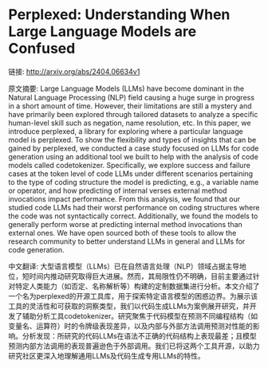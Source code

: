 # Perplexed: Understanding When Large Language Models are Confused

链接: http://arxiv.org/abs/2404.06634v1

原文摘要:
Large Language Models (LLMs) have become dominant in the Natural Language
Processing (NLP) field causing a huge surge in progress in a short amount of
time. However, their limitations are still a mystery and have primarily been
explored through tailored datasets to analyze a specific human-level skill such
as negation, name resolution, etc. In this paper, we introduce perplexed, a
library for exploring where a particular language model is perplexed. To show
the flexibility and types of insights that can be gained by perplexed, we
conducted a case study focused on LLMs for code generation using an additional
tool we built to help with the analysis of code models called codetokenizer.
Specifically, we explore success and failure cases at the token level of code
LLMs under different scenarios pertaining to the type of coding structure the
model is predicting, e.g., a variable name or operator, and how predicting of
internal verses external method invocations impact performance. From this
analysis, we found that our studied code LLMs had their worst performance on
coding structures where the code was not syntactically correct. Additionally,
we found the models to generally perform worse at predicting internal method
invocations than external ones. We have open sourced both of these tools to
allow the research community to better understand LLMs in general and LLMs for
code generation.

中文翻译:
大型语言模型（LLMs）已在自然语言处理（NLP）领域占据主导地位，短时间内推动研究取得巨大进展。然而，其局限性仍不明确，目前主要通过针对特定人类能力（如否定、名称解析等）构建的定制数据集进行分析。本文介绍了一个名为perplexed的开源工具库，用于探索特定语言模型的困惑边界。为展示该工具的灵活性和可获取的洞察类型，我们以代码生成LLMs为案例展开研究，并开发了辅助分析工具codetokenizer。研究聚焦于代码模型在预测不同编程结构（如变量名、运算符）时的令牌级表现差异，以及内部与外部方法调用预测对性能的影响。分析发现：所研究的代码LLMs在语法不正确的代码结构上表现最差；且模型预测内部方法调用的表现普遍逊色于外部调用。我们已将这两个工具开源，以助力研究社区更深入地理解通用LLMs及代码生成专用LLMs的特性。
